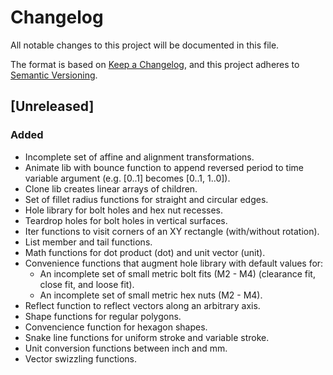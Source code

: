 # Changelog
All notable changes to this project will be documented in this file.

The format is based on [Keep a Changelog](https://keepachangelog.com/en/1.0.0/),
and this project adheres to [Semantic Versioning](https://semver.org/spec/v2.0.0.html).

## [Unreleased]

### Added

- Incomplete set of affine and alignment transformations.
- Animate lib with bounce function to append reversed period to time variable
  argument (e.g. [0..1] becomes [0..1, 1..0]).
- Clone lib creates linear arrays of children.
- Set of fillet radius functions for straight and circular edges.
- Hole library for bolt holes and hex nut recesses.
- Teardrop holes for bolt holes in vertical surfaces.
- Iter functions to visit corners of an XY rectangle (with/without rotation).
- List member and tail functions.
- Math functions for dot product (dot) and unit vector (unit).
- Convenience functions that augment hole library with default values for:
  - An incomplete set of small metric bolt fits (M2 - M4) (clearance fit,
    close fit, and loose fit).
  - An incomplete set of small metric hex nuts (M2 - M4).
- Reflect function to reflect vectors along an arbitrary axis.
- Shape functions for regular polygons.
- Convencience function for hexagon shapes.
- Snake line functions for uniform stroke and variable stroke.
- Unit conversion functions between inch and mm.
- Vector swizzling functions.
